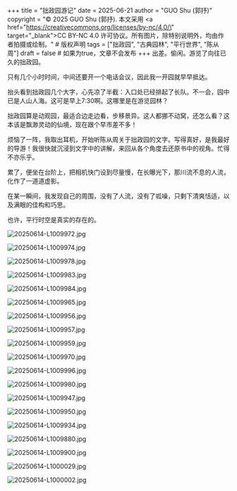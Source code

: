 +++
title = "拙政园游记"
date = 2025-06-21
author = "GUO Shu (郭抒)"
copyright = "© 2025 GUO Shu (郭抒). 本文采用 <a href=\"https://creativecommons.org/licenses/by-nc/4.0/\" target=\"_blank\">CC BY-NC 4.0</a> 许可协议。所有图片，除特别说明外，均由作者拍摄或绘制。" # 版权声明 
tags = ["拙政园", "古典园林", "平行世界", "陈从周"]
draft = false  # 如果为true，文章不会发布
+++
出差。偷闲。游览了向往已久的拙政园。

只有几个小时时间，中间还要开一个电话会议，因此我一开园就早早抵达。

抬头看到拙政园几个大字，心先凉了半截：入口处已经排起了长队。不一会，园中已是人山人海。这可是早上7:30啊。这哪里是在游览园林？

拙政园算是动观园，最适合边走边看，步移景异。这人都挪不动窝，还怎么看？这本该是飘渺灵动的仙境，现在跟个早市差不多！

烦恼了一阵，我取出耳机，开始听陈从周关于拙政园的文字。写得真好，是我最好的导游！我很快就沉浸到文字中的讲解，来回从各个角度去还原书中的视角。忙得不亦乐乎。

累了，便坐在台阶上，把相机快门设到尽量慢，在长曝光下，那川流不息的人流，化作了一道道虚影。

在某一瞬间，我发现自己的周围，没有了人流，没有了呱噪，只剩下清爽恬适，以及满眼的佳构和巧思。

也许，平行时空是真实的存在的。



![20250614-L1009972.jpg](/images/2025-06-14-zhuozhengyuan/20250614-L1009972.jpg)

![20250614-L1009974.jpg](/images/2025-06-14-zhuozhengyuan/20250614-L1009974.jpg)

![20250614-L1009978.jpg](/images/2025-06-14-zhuozhengyuan/20250614-L1009978.jpg)

![20250614-L1009983.jpg](/images/2025-06-14-zhuozhengyuan/20250614-L1009983.jpg)

![20250614-L1009984.jpg](/images/2025-06-14-zhuozhengyuan/20250614-L1009984.jpg)

![20250614-L1009965.jpg](/images/2025-06-14-zhuozhengyuan/20250614-L1009965.jpg)

![20250614-L1009956.jpg](/images/2025-06-14-zhuozhengyuan/20250614-L1009956.jpg)

![20250614-L1009957.jpg](/images/2025-06-14-zhuozhengyuan/20250614-L1009957.jpg)

![20250614-L1009959.jpg](/images/2025-06-14-zhuozhengyuan/20250614-L1009959.jpg)

![20250614-L1009970.jpg](/images/2025-06-14-zhuozhengyuan/20250614-L1009970.jpg)

![20250614-L1009996.jpg](/images/2025-06-14-zhuozhengyuan/20250614-L1009996.jpg)

![20250614-L1009980.jpg](/images/2025-06-14-zhuozhengyuan/20250614-L1009980.jpg)

![20250614-L1009947.jpg](/images/2025-06-14-zhuozhengyuan/20250614-L1009947.jpg)

![20250614-L1009950.jpg](/images/2025-06-14-zhuozhengyuan/20250614-L1009950.jpg)

![20250614-L1009934.jpg](/images/2025-06-14-zhuozhengyuan/20250614-L1009934.jpg)

![20250614-L1009880.jpg](/images/2025-06-14-zhuozhengyuan/20250614-L1009880.jpg)

![20250614-L1009900.jpg](/images/2025-06-14-zhuozhengyuan/20250614-L1009900.jpg)

![20250614-L1000029.jpg](/images/2025-06-14-zhuozhengyuan/20250614-L1000029.jpg)

![20250614-L1000002.jpg](/images/2025-06-14-zhuozhengyuan/20250614-L1000002.jpg)
